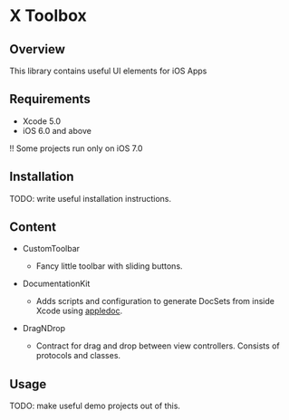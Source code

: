 # X Toolbox


## Overview

This library contains useful UI elements for iOS Apps

## Requirements

* Xcode 5.0
* iOS 6.0 and above

!! Some projects run only on iOS 7.0

## Installation
TODO: write useful installation instructions.

## Content

* CustomToolbar
    * Fancy little toolbar with sliding buttons.

* DocumentationKit
    * Adds scripts and configuration to generate DocSets from inside Xcode using [appledoc](https://github.com/tomaz/appledoc#quick-install).
    
* DragNDrop
    * Contract for drag and drop between view controllers. Consists of protocols and classes.

## Usage

TODO: make useful demo projects out of this.